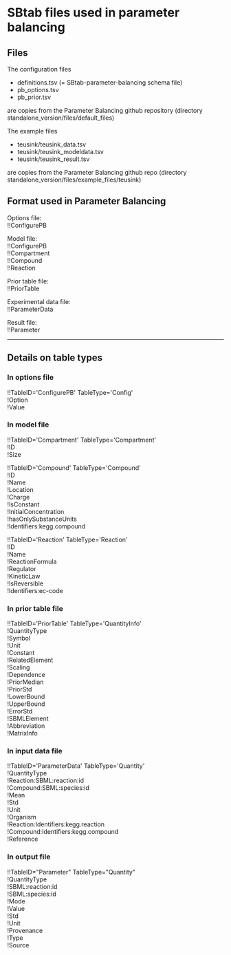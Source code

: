 SBtab files used in parameter balancing
=======================================

Files
----------------------------------

The configuration files

* definitions.tsv (= SBtab-parameter-balancing schema file)
* pb_options.tsv
* pb_prior.tsv

are copies from the Parameter Balancing github repository (directory standalone_version/files/default_files)

The example files

* teusink/teusink_data.tsv
* teusink/teusink_modeldata.tsv
* teusink/teusink_result.tsv
  
are copies from the Parameter Balancing github repo (directory standalone_version/files/example_files/teusink)


Format used in Parameter Balancing
----------------------------------

Options file:  
!!ConfigurePB

Model file:  
!!ConfigurePB  
!!Compartment  
!!Compound  
!!Reaction

Prior table file:  
!!PriorTable

Experimental data file:  
!!ParameterData

Result file:  
!!Parameter


----------------------
Details on table types
----------------------

### In options file

!!TableID='ConfigurePB' TableType='Config'  
!Option  
!Value

### In model file

!!TableID='Compartment'   TableType='Compartment'  
!ID  
!Size

!!TableID='Compound'      TableType='Compound'   
!ID  
!Name  
!Location  
!Charge  
!IsConstant  
!InitialConcentration  
!hasOnlySubstanceUnits  
!Identifiers:kegg.compound

!!TableID='Reaction'      TableType='Reaction'  
!ID  
!Name  
!ReactionFormula  
!Regulator  
!KineticLaw  
!IsReversible  
!Identifiers:ec-code								

### In prior table file

!!TableID='PriorTable'  TableType='QuantityInfo'  
!QuantityType  
!Symbol  
!Unit  
!Constant  
!RelatedElement  
!Scaling  
!Dependence  
!PriorMedian  
!PriorStd  
!LowerBound  
!UpperBound  
!ErrorStd  
!SBMLElement  
!Abbreviation  
!MatrixInfo

### In input data file

!!TableID='ParameterData'  TableType='Quantity'  
!QuantityType  
!Reaction:SBML:reaction:id  
!Compound:SBML:species:id  
!Mean  
!Std  
!Unit  
!Organism  
!Reaction:Identifiers:kegg.reaction  
!Compound:Identifiers:kegg.compound  
!Reference

### In output file

!!TableID="Parameter" TableType="Quantity"  
!QuantityType  
!SBML:reaction:id  
!SBML:species:id  
!Mode  
!Value  
!Std  
!Unit  
!Provenance  
!Type  
!Source
